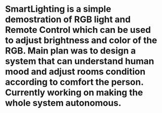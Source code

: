 # SmartLighting is a simple demostration of RGB light and Remote Control which can be used to adjust brightness and color of the RGB. Main plan was to design a system that can understand human mood and adjust rooms condition according to comfort the person. Currently working on making the whole system autonomous. 

